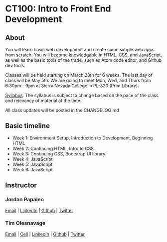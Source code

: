 # CT100: Intro to Front End Development

## About

You will learn basic web development and create some simple web apps from scratch. You will become knowledgable in HTML, CSS, and JavaScript, as well as the basic tools of the trade, such as Atom code editor, and Github dev tools.

Classes will be held starting on March 28th for 6 weeks.  The last day of class will be May 5th.  We are going to meet Mon, Wed, and Thurs from 6:30pm - 9pm at Sierra Nevada College in PL-320 (Prim Library).

[Syllabus](https://github.com/CodeTahoe/CT100/blob/master/ct100-syllabus.pdf). The syllabus is subject to change based on the pace of the class and relevancy of material at the time.

All class updates will be posted in the CHANGELOG.md

## Basic timeline

- Week 1: Environment Setup, Introduction to Development, Beginning HTML
- Week 2: Continuing HTML, Intro to CSS
- Week 3: Continuing CSS, Bootstrap UI library 
- Week 4: JavaScript
- Week 5: JavaScript
- Week 6: JavaScript

## Instructor
### Jordan Papaleo
[Email](jordan@elevate.blue) | 
[LinkedIn](https://www.google.com/url?sa=t&rct=j&q=&esrc=s&source=web&cd=1&cad=rja&uact=8&ved=0ahUKEwiyyeqhqeTLAhWFax4KHeOsBhwQFggcMAA&url=https%3A%2F%2Fwww.linkedin.com%2Fin%2Fjordanpapaleo&usg=AFQjCNHjP6LTL_4qNHwWovDOmGdwKWGJpg&bvm=bv.117868183,d.dmo) |
[Github](https://github.com/jordanpapaleo) |
[Twitter](https://twitter.com/jordanpapaleo)

### Tim Olesnavage
[Email](tim@elevate.blue) |
[Cell](424-903-5191) |
[LinkedIn](https://www.linkedin.com/in/timolesnavage) |
[Github](https://github.com/TimOlesnavage) |
[Twitter](https://twitter.com/TimOlesnavage)


